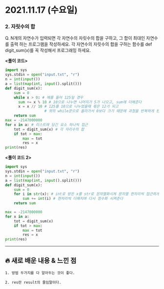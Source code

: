 # 2021.11.17 (수요일)
### **2. 자릿수의 합**

Q. N개의 자연수가 입력되면 각 자연수의 자릿수의 합을 구하고, 그 합이 최대인 자연수를 출력 하는 프로그램을 작성하세요.
   각 자연수의 자릿수의 합을 구하는 함수를 def digit_sum(x)를 꼭 작성해서 프로그래밍 하세요.


**<풀이 코드>**
```python
import sys
sys.stdin = open("input.txt", "r")
n = int(input())
a = list(map(int, input().split()))
def digit_sum(x):
    sum = 0
    while x > 0: # 예를 들어 125일 경우 
      sum += x % 10 # 10으로 나누면 나머지가 5가 나오고, sum에 더해준다
      x = x // 10 # 125를 10으로 나누었을때 몫은 12가 되고
                  # 위의 while문으로 올라가서 0보다 크기 때문에 과정을 반복하게 된다.
    return sum
max = -2147000000
for x in a: # 리스트에 담긴 요소 하나씩 접근
    tot = digit_sum(x) # 각 자리수의 합
    if tot > max:
        max = tot
        res = x
print(res)
```

**<풀이 코드 2>**
```python
import sys
sys.stdin = open("input.txt", "r")
n = int(input())
a = list(map(int, input().split()))
def digit_sum(x):
    sum = 0
    for i in str(x): # int로 받은 x를 str로 문자열화시켜 문자열 한자리씩 접근하게 해준다.
        sum += int(i) # 한자리씩 더해지며 다시 정수화 시켜준다
    return sum

max = -2147000000
for x in a:
    tot = digit_sum(x)
    if tot > max:
        max = tot
        res = x
print(res)

```


---
##  **🔥 새로 배운 내용 & 느낀 점**
    
    1. 방법 두가지를 다 알아두는 것이 좋다.

    2. res란 result의 줄임말이다.